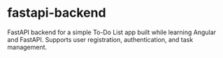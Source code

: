 # fastapi-backend
FastAPI backend for a simple To-Do List app built while learning Angular and FastAPI. Supports user registration, authentication, and task management.
